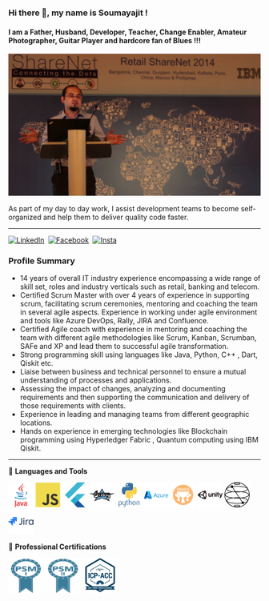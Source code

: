 ### Hi there 👋, my name is Soumayajit !
#### I am a Father, Husband, Developer, Teacher, Change Enabler, Amateur Photographer, Guitar Player and hardcore fan of Blues !!!
![I am a Father, Husband, Developer, Teacher, Change Enabler, Amateur Photographer, Guitar Player and hardcore fan of Blues !!!](logos/github_banner.jpg)

As part of my day to day work, I assist development teams to become self-organized and help them to deliver quality code faster.

---

[![LinkedIn](https://img.shields.io/badge/linkedin-%230077B5.svg?style=for-the-badge&logo=linkedin&logoColor=white)](https://www.linkedin.com/in/soumayajit-hazra-20437b18/)
&nbsp;[![Facebook](https://img.shields.io/badge/Facebook-%231877F2.svg?style=for-the-badge&logo=Facebook&logoColor=white)](https://www.facebook.com/soumayajit.hazra)&nbsp;   [![Insta](https://img.shields.io/badge/futoscope-%23E4405F.svg?style=for-the-badge&logo=Instagram&logoColor=white)](https://www.instagram.com/futoscope/)&nbsp;   

### Profile Summary

- 14 years of overall IT industry experience encompassing a wide range of skill set, roles and industry verticals such as retail, banking and telecom. 
- Certified Scrum Master with over 4 years of experience in supporting scrum, facilitating scrum ceremonies, mentoring and coaching the team in several agile aspects. Experience in working under agile environment and tools like Azure DevOps, Rally, JIRA and Confluence. 
- Certified Agile coach with experience in mentoring and coaching the team with different agile methodologies like Scrum, Kanban, Scrumban, SAFe and XP and lead them to successful agile transformation.
- Strong programming skill using languages like Java, Python, C++ , Dart, Qiskit etc.
- Liaise between business and technical personnel to ensure a mutual understanding of processes and applications.
- Assessing the impact of changes, analyzing and documenting requirements and then supporting the communication and delivery of those requirements with clients.
- Experience in leading and managing teams from different geographic locations.
- Hands on experience in emerging technologies like Blockchain programming using Hyperledger Fabric , Quantum computing using IBM Qiskit.

---
🧰 **Languages and Tools**

<img src="logos/java-original-wordmark.svg??sanitize=true" width="50" height="50">  <img src="logos/javascript-original.svg" width="50" height="50">  <img src="logos/flutter-original.svg" width="50" height="50">  <img src="logos/groovy-original.svg" width="50" height="50">  <img src="logos/python-original-wordmark.svg" width="50" height="50">  <img src="logos/azure-original-wordmark.svg" width="50" height="50">  <img src="logos/grails-original.svg" width="50" height="50">  <img src="logos/unity-original-wordmark.svg" width="50" height="50">  <img src="logos/Qiskit-Logo.svg" width="50" height="50">  <img src="logos/jira-original-wordmark.svg" width="50" height="50"> 

🧰 **Professional Certifications**

<img src="logos/professional-scrum-master-i.svg??sanitize=true" width="70" height="70">  <img src="logos/professional-scrum-master-ii.svg??sanitize=true" width="70" height="70">  <img src="logos/logo-icp-acc.png??sanitize=true" width="70" height="70">




	
